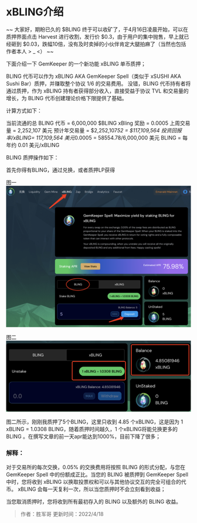 # xBLING介绍

~~ 大家好，期盼已久的 $BLING 终于可以收矿了，于4月16日凌晨开始，可以在质押界面点击 Harvest 进行收割，发行价 $0.3，由于用户的集中抛售，早上就已经砸到 $0.03，跌幅10倍，没有及时卖掉的小伙伴肯定大腿拍麻了（当然也包括作者本人 > _ <） ~~

下面介绍一下 GemKeeper 的一个新功能 xBLING 单币质押；

BLING 代币可以作为 xBLING AKA GemKeeper Spell（类似于 xSUSHI AKA Sushi Bar）质押，并赚取整个协议 1/6 的交易费用。 没错，BLING 代币持有者将通过质押，作为 xBLING 持有者获得部分收入，直接受益于协议 TVL 和交易量的增长，为 BLING 代币创建理论价格下限提供了基础。

计算方式如下：

当前流通的总 BLING 代币 = 6,000,000 $BLING
xBling 奖励 = 0.0005
上周交易量 = 2,252,107 美元
预计年交易量 = $2,252,107*52 = $117,109,564
投资回报率/xBLING= 117,109,564 美元*0.0005 = 58554.78/6,000,000 美元 
BLING = 每年约 0.01 美元/xBLING 

BLING 质押操作如下：

首先你得有BLING，通过兑换，或者质押LP获得

图一
![](./xBLING/WX20220418-123536@2x.png)


图二
![](./xBLING/WX20220418-125708@2x.png)

图二所示，刚刚我质押了5个BLING，这里只收到 4.85 个xBLING，这是因为 1 xBLING = 1.0308 BLING，随着质押时间越久，1 个xBLING将能兑换更多的 BLING 。在撰写文章的前一天apr能达到1000%，目前下降了很多；

### 解释：
对于交易所的每次交换，0.05% 的交换费用将按照 BLING 的形式分配，与您在 GemKeeper Spell 中的份额成正比。当您的 BLING 被质押到 GemKeeper Spell 中时，您将收到 xBLING 以换取投票权和可以与其他协议交互的完全可组合的代币。
xBLING 会每一天复利一次，所以当您质押时不会立刻看到收益；

当您取消质押时，您将收到所有最初存入的 BLING 以及额外的 BLING 收益。


> 作者：胜军哥 更新时间：2022/4/18